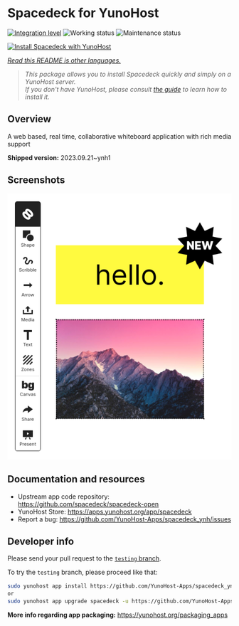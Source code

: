 <!--
N.B.: This README was automatically generated by <https://github.com/YunoHost/apps/tree/master/tools/readme_generator>
It shall NOT be edited by hand.
-->

# Spacedeck for YunoHost

[![Integration level](https://dash.yunohost.org/integration/spacedeck.svg)](https://dash.yunohost.org/appci/app/spacedeck) ![Working status](https://ci-apps.yunohost.org/ci/badges/spacedeck.status.svg) ![Maintenance status](https://ci-apps.yunohost.org/ci/badges/spacedeck.maintain.svg)

[![Install Spacedeck with YunoHost](https://install-app.yunohost.org/install-with-yunohost.svg)](https://install-app.yunohost.org/?app=spacedeck)

*[Read this README is other languages.](./ALL_README.md)*

> *This package allows you to install Spacedeck quickly and simply on a YunoHost server.*  
> *If you don't have YunoHost, please consult [the guide](https://yunohost.org/install) to learn how to install it.*

## Overview

A web based, real time, collaborative whiteboard application with rich media support


**Shipped version:** 2023.09.21~ynh1

## Screenshots

![Screenshot of Spacedeck](./doc/screenshots/spacedeck.png)

## Documentation and resources

- Upstream app code repository: <https://github.com/spacedeck/spacedeck-open>
- YunoHost Store: <https://apps.yunohost.org/app/spacedeck>
- Report a bug: <https://github.com/YunoHost-Apps/spacedeck_ynh/issues>

## Developer info

Please send your pull request to the [`testing` branch](https://github.com/YunoHost-Apps/spacedeck_ynh/tree/testing).

To try the `testing` branch, please proceed like that:

```bash
sudo yunohost app install https://github.com/YunoHost-Apps/spacedeck_ynh/tree/testing --debug
or
sudo yunohost app upgrade spacedeck -u https://github.com/YunoHost-Apps/spacedeck_ynh/tree/testing --debug
```

**More info regarding app packaging:** <https://yunohost.org/packaging_apps>
